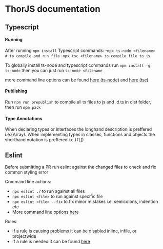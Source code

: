 # ThorJS documentation

## Typescript
#### Running
After running `npm install` 
Typescript commands:
  -`npx ts-node <filename> # to compile and run file`
  -`npx tsc <filename> to compile file to js`

To globally install ts-node and typescript commands run 
`npm install -g ts-node` then you can just run `ts-node <filename`

more command line options can be found [here (ts-node)](https://github.com/TypeStrong/ts-node) and [here (tsc)](https://www.typescriptlang.org/docs/handbook/compiler-options.html)

#### Publishing
Run `npm run prepublish` to compile all ts files to js and .d.ts in dist folder, then run `npm pack`

#### Type Annotations
When declaring types or interfaces the longhand description is preffered i.e.(Array<T>). When implementing types in classes, functions and objects the shorthand notation is preffered i.e.(T[])


## Eslint 
Before submitting a PR run eslint against the changed files to check and fix common styling error

Command line actions:
- `npx eslint ./` to run against all files
- `npx eslint <file>` to run against specific file
- `npx eslint <file> --fix` to fix minor mistakes i.e. semicolons, indention etc
- More command line options [here](https://eslint.org/docs/user-guide/command-line-interface)

Rules: 
- If a rule is causing problems it can be disabled inline, infile, or projectwide
- If a rule is needed it can be found [here](https://eslint.org/docs/rules/)